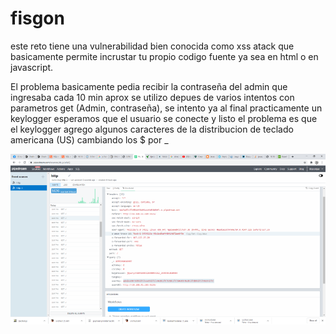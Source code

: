 # fisgon 
este reto tiene una vulnerabilidad bien conocida como xss atack que basicamente permite incrustar tu propio codigo 
fuente ya sea en html o en javascript. 

El problema basicamente pedia recibir la contraseña del admin que ingresaba cada 10 min aprox 
se utilizo depues de varios intentos con parametros get (Admin, contraseña), se intento ya al final practicamente 
un keylogger esperamos que el usuario se conecte y listo
el problema es que el keylogger agrego algunos caracteres de la distribucion de teclado americana (US)
cambiando los $ por _ 

<img src="https://github.com/JoseBryanEB/S3gu1d4dIn70rm4ticA/blob/master/HackDef2020/xss/result.png"/>


